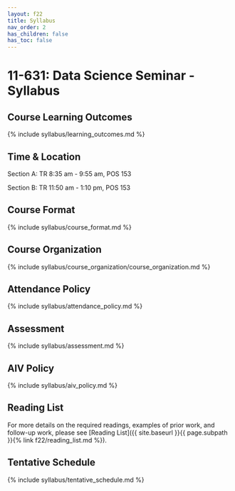```yaml
---
layout: f22
title: Syllabus
nav_order: 2
has_children: false
has_toc: false
---
```


# 11-631:  Data Science Seminar - Syllabus

## Course Learning Outcomes

{% include syllabus/learning_outcomes.md %}

## Time & Location

Section A: TR 8:35 am - 9:55 am, POS 153

Section B: TR 11:50 am - 1:10 pm, POS 153

## Course Format

{% include syllabus/course_format.md %}

## Course Organization

{% include syllabus/course_organization/course_organization.md %}

## Attendance Policy

{% include syllabus/attendance_policy.md %}

## Assessment

{% include syllabus/assessment.md %}

## AIV Policy

{% include syllabus/aiv_policy.md %}

## Reading List

For more details on the required readings, examples of prior work, and follow-up work, please see [Reading List]({{ site.baseurl }}{{ page.subpath }}{% link f22/reading_list.md %}).

## Tentative Schedule

{% include syllabus/tentative_schedule.md %}
